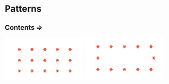 # Patterns

## Contents =>

<img src="images/pattern%201.png" width="250">

<img src="images/pattern%202.png" width="250">

